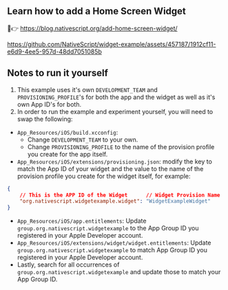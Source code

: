 ## Learn how to add a Home Screen Widget

📲👉 https://blog.nativescript.org/add-home-screen-widget/

https://github.com/NativeScript/widget-example/assets/457187/1912cf11-e6d9-4ee5-957d-48dd7051085b

## Notes to run it yourself

1. This example uses it's own `DEVELOPMENT_TEAM` and `PROVISIONING_PROFILE`'s for both the app and the widget as well as it's own App ID's for both.
2. In order to run the example and experiment yourself, you will need to swap the following:

- `App_Resources/iOS/build.xcconfig`: 
  - Change `DEVELOPMENT_TEAM` to your own.
  - Change `PROVISIONING_PROFILE` to the name of the provision profile you create for the app itself.
- `App_Resources/iOS/extensions/provisioning.json`: modify the key to match the App ID of your widget and the value to the name of the provision profile you create for the widget itself, for example:

```json
{
    // This is the APP ID of the Widget      // Widget Provision Name
    "org.nativescript.widgetexample.widget": "WidgetExampleWidget"
}
```

- `App_Resources/iOS/app.entitlements`: Update `group.org.nativescript.widgetexample` to the App Group ID you registered in your Apple Developer account.
- `App_Resources/iOS/extensions/widget/widget.entitlements`: Update `group.org.nativescript.widgetexample` to match App Group ID you registered in your Apple Developer account.
- Lastly, search for all occurrences of `group.org.nativescript.widgetexample` and update those to match your App Group ID.
